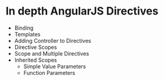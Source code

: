 # In depth AngularJS Directives
* Binding
* Templates
* Adding Controller to Directives
* Directive Scopes
* Scope and Multiple Directives
* Inherited Scopes
  * Simple Value Parameters
  * Function Parameters
